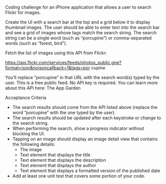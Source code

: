 Coding challenge for an iPhone application that allows a user to search Flickr for images.

Create the UI with a search bar at the top and a grid below it to display thumbnail images.
The user should be able to enter text into the search bar and see a grid of images whose tags match
the search string.
The search string can be a single word (such as “porcupine”) or comma-separated
words (such as “forest, bird”).

Fetch the list of images using this API from Flickr:

https://api.flickr.com/services/feeds/photos_public.gne?format=json&nojsoncallback=1&tags=por
cupine

You’ll replace “porcupine” in that URL with the search word(s) typed by the user.
This is a free public feed. No API key is required. You can learn more about this API here: The App
Garden

Acceptance Criteria
- The search results should come from the API listed above (replace the word “porcupine”
with the one typed by the user).
- The search results should be updated after each keystroke or change to the search string.
- When performing the search, show a progress indicator without blocking the UI.
- Tapping on an image should display an image detail view that contains the following details:
  - The image
  - Text element that displays the title
  - Text element that displays the description
  - Text element that displays the author
  - Text element that displays a formatted version of the published date
- Add at least one unit test that covers some portion of your code.

